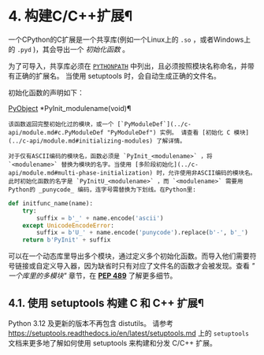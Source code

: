 # 4\. 构建C/C++扩展¶

一个CPython的C扩展是一个共享库(例如一个Linux上的 `.so` ，或者Windows上的 `.pyd` )，其会导出一个 _初始化函数_ 。

为了可导入，共享库必须在 [`PYTHONPATH`](../using/cmdline.md#envvar-PYTHONPATH) 中列出，且必须按照模块名称命名，并带有正确的扩展名。 当使用 setuptools 时，会自动生成正确的文件名。

初始化函数的声明如下：

[PyObject](../c-api/structures.md#c.PyObject "PyObject") *PyInit_modulename(void)¶  

    

~~~
该函数返回完整初始化过的模块，或一个 [`PyModuleDef`](../c-api/module.md#c.PyModuleDef "PyModuleDef") 实例。 请查看 [初始化 C 模块](../c-api/module.md#initializing-modules) 了解详情。

对于仅有ASCII编码的模块名，函数必须是 `PyInit_<modulename>` ，将 `<modulename>` 替换为模块的名字。当使用 [多阶段初始化](../c-api/module.md#multi-phase-initialization) 时，允许使用非ASCII编码的模块名。此时初始化函数的名字是 `PyInitU_<modulename>` ，而 `<modulename>` 需要用Python的 _punycode_ 编码，连字号需替换为下划线。在Python里:
~~~
    
    
~~~python
def initfunc_name(name):
    try:
        suffix = b'_' + name.encode('ascii')
    except UnicodeEncodeError:
        suffix = b'U_' + name.encode('punycode').replace(b'-', b'_')
    return b'PyInit' + suffix
~~~

可以在一个动态库里导出多个模块，通过定义多个初始化函数。而导入他们需要符号链接或自定义导入器，因为缺省时只有对应了文件名的函数才会被发现。查看 _" 一个库里的多模块"_ 章节，在 [**PEP 489**](https://peps.python.org/pep-0489/) 了解更多细节。

## 4.1. 使用 setuptools 构建 C 和 C++ 扩展¶

Python 3.12 及更新的版本不再包含 distutils。 请参考 <https://setuptools.readthedocs.io/en/latest/setuptools.md> 上的 `setuptools` 文档来更多地了解如何使用 setuptools 来构建和分发 C/C++ 扩展。

